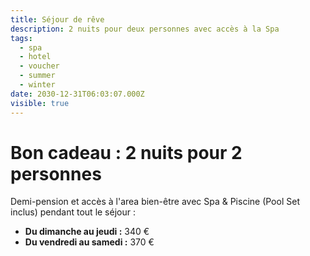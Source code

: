 ```yaml
---
title: Séjour de rêve
description: 2 nuits pour deux personnes avec accès à la Spa
tags:
  - spa
  - hotel
  - voucher
  - summer
  - winter
date: 2030-12-31T06:03:07.000Z
visible: true
---
```

# Bon cadeau : 2 nuits pour 2 personnes

Demi-pension et accès à l'area bien-être avec Spa & Piscine (Pool Set inclus) pendant tout le séjour :

- **Du dimanche au jeudi :** 340 €
- **Du vendredi au samedi :** 370 €
